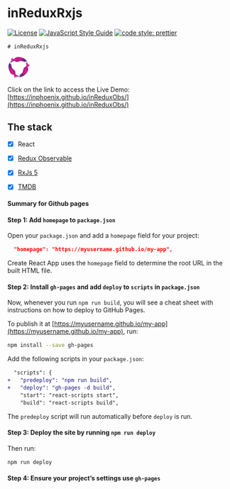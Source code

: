 # inReduxRxjs
[![License](https://img.shields.io/badge/license-MIT-blue.svg?style=flat-square)](https://github.com/inPhoenix/)
[![JavaScript Style Guide](https://img.shields.io/badge/code_style-standard-brightgreen.svg)](https://standardjs.com)
[![code style: prettier](https://img.shields.io/badge/code_style-prettier-ff69b4.svg?style=flat-square)](https://github.com/prettier/prettier)

    # inReduxRxjs


<img title="logo" src="public/logo-small.gif" width="10%">

Click on the link to access the Live Demo:
[https://inphoenix.github.io/inReduxObs/](https://inphoenix.github.io/inReduxObs/)

## The stack
- [x] React
- [x] [Redux Observable](https://redux-observable.js.org/#) 
- [x] [RxJs 5](https://github.com/reactivex/rxjs)
- [x] [TMDB](www.themoviedb.org)


#### Summary for Github pages

#### Step 1: Add `homepage` to `package.json`
Open your `package.json` and add a `homepage` field for your project:

```json
  "homepage": "https://myusername.github.io/my-app",
```

Create React App uses the `homepage` field to determine the root URL in the built HTML file.

#### Step 2: Install `gh-pages` and add `deploy` to `scripts` in `package.json`

Now, whenever you run `npm run build`, you will see a cheat sheet with instructions on how to deploy to GitHub Pages.

To publish it at [https://myusername.github.io/my-app](https://myusername.github.io/my-app), run:

```sh
npm install --save gh-pages
```

Add the following scripts in your `package.json`:

```diff
  "scripts": {
+   "predeploy": "npm run build",
+   "deploy": "gh-pages -d build",
    "start": "react-scripts start",
    "build": "react-scripts build",
```

The `predeploy` script will run automatically before `deploy` is run.

#### Step 3: Deploy the site by running `npm run deploy`

Then run:

```sh
npm run deploy
```

#### Step 4: Ensure your project’s settings use `gh-pages`
